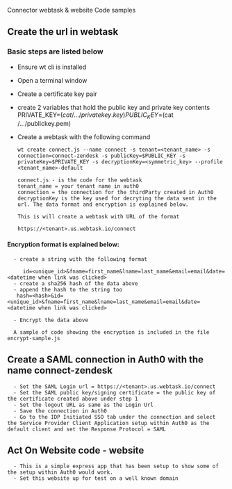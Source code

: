 Connector webtask & website Code samples

## Create the url in webtask

### Basic steps are listed below
 
- Ensure wt cli is installed
- Open a terminal window
- Create a certificate key pair

- create 2 variables that hold the public key and private key contents
    PRIVATE_KEY=$(cat /.../privatekey.key)
    PUBLIC_KEY=$(cat /.../publickey.pem)

- Create a webtask with the following command

      wt create connect.js --name connect -s tenant=<tenant_name> -s connection=connect-zendesk -s publicKey=$PUBLIC_KEY -s privateKey=$PRIVATE_KEY -s decryptionKey=<symmetric_key> --profile <tenant_name>-default

      connect.js - is the code for the webtask 
      tenant_name = your tenant name in auth0
      connection = the connection for the thirdParty created in Auth0
      decryptionKey is the key used for decryting the data sent in the url. The data format and encryption is explained below.

      This is will create a webtask with URL of the format 

      https://<tenant>.us.webtask.io/connect



#### Encryption format is explained below:

      - create a string with the following format

         id=<unique_id>&fname=first_name&lname=last_name&email=email&date=<datetime when link was clicked>
      - create a sha256 hash of the data above
      - append the hash to the string too
       hash=<hash>&id=<unique_id>&fname=first_name&lname=last_name&email=email&date=<datetime when link was clicked>

      - Encrypt the data above

      A sample of code showing the encryption is included in the file encrypt-sample.js

  ## Create a SAML connection in Auth0 with the name connect-zendesk

      - Set the SAML Login url = https://<tenant>.us.webtask.io/connect
      - Set the SAML public key/signing certificate = the public key of the certificate created above under step 1
      - Set the logout URL as same as the Login Url
      - Save the connection in Auth0
      - Go to the IDP Initiated SSO tab under the connection and select the Service Provider Client Application setup within Auth0 as the default client and set the Response Protocol = SAML 

  ## Act On Website code - website

      - This is a simple express app that has been setup to show some of the setup within Auth0 would work.
      - Set this website up for test on a well known domain

























